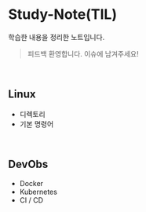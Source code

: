 # Study-Note(TIL)
학습한 내용을 정리한 노트입니다.
> 피드백 환영합니다. 이슈에 남겨주세요!

<br>

## Linux
* 디렉토리
* 기본 명령어

<br>

## DevObs
* Docker
* Kubernetes
* CI / CD
